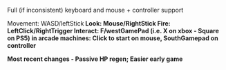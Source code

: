 Full (if inconsistent) keyboard and mouse + controller support

Movement: WASD/leftStick<B>
Look: Mouse/RightStick
Fire: LeftClick/RightTrigger
Interact: F/westGamePad (i.e. X on xbox - Square on PS5)
in arcade machines: Click to start on mouse, SouthGamepad on controller


Most recent changes - Passive HP regen; Easier early game
